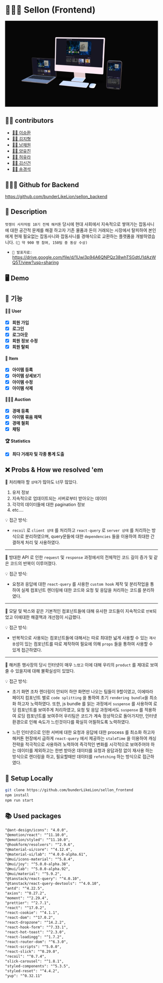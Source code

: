 # 👨🏼‍⚖️ Sellon (Frontend)

![](./public/readme/deviceframes.png)

## 🙇‍♂️ contributors

- [👨🏻 이승환](https://github.com/sh981013s)
- [👨🏻 김지형](https://github.com/jihyoung9912)
- [👧🏻 남채원](https://github.com/Chaewon14)
- [👧🏻 양유진](https://github.com/yoojinyang0303)
- [👧🏻 허유라](https://github.com/youra-0526)
- [👨🏻 김신건](https://github.com/shinkeonkim)
- [👨🏻 송경석](https://github.com/songks0922)

## 💁🏻‍♂️ Github for Backend

https://github.com/bunderLikeLion/sellon_backend

## 📄 Description

`멋쟁이 사자처럼 10기 전체 해커톤` 당시에 현대 사회에서 지속적으로 쌓여가는 잡동사니에 대한 공간적 문제를 해결 하고자 기존 물품과 돈이 거래되는 시장에서 탈피하여
본인에게 현재 필요없는 잡동사니와 잡동사니를 경매식으로 교환하는 플랫폼을 개발하였습니다. `(🥉 약 900 명 참여, 150팀 중 동상 수상)`

* `📑 발표자료:` https://drive.google.com/file/d/1Uwi3p94A6QNPQz38whTSGdtU1dAzWQ5T/view?usp=sharing 

## 🖥 Demo


[//]: # (* `📼 Live Demo viodeo on Youtube:` <a href="https://www.youtube.com/watch?v=ONrU6ToIu9U&ab_channel=%EC%9D%B4%EC%8A%B9%ED%99%98" target="\_blank">https://www.youtube.com/watch?v=ONrU6ToIu9U&ab_channel=%EC%9D%B4%EC%8A%B9%ED%99%98 </a>)


## 🎠 기능


#### 👩‍🌾 User

- [x] **회원 가입**
- [x] **로그인**
- [x] **로그아웃**
- [x] **회원 정보 수정**
- [x] **회원 탈퇴**

#### 🧧 Item

- [x] **아이템 등록**
- [x] **아이템 상세보기**
- [x] **아이템 수정**
- [x] **아이템 삭제**

#### 👨🏼‍⚖️ Auction

- [x] **경매 등록**
- [x] **아이템 묶음 채택**
- [x] **경매 철회**
- [x] **채팅**

#### 🏆 Statistics

- [x] **최다 거래자 및 각종 통계 도출**

## ❌ Probs & How we resolved 'em

🤔 처리해야 할 `상태`가 많아도 너무 많았다.
   1. 유저 정보
   2. 지속적으로 업데이트되는 서버로부터 받아오는 데이터
   3. 각각의 데이터들에 대한 pagination 정보
   4. etc....

💡 접근 방식: 
- `recoil` 로 `client 상태` 를 처리하고 `react-query` 로 `server 상태` 를 처리하는 방식으로 분리하였으며, query문들에 대한 `dependencies` 들을 이용하여 최대한 간결하게 처리 및 사용하였다.

--- 

🤔 방대한 API 로 인한 `request` 및 `response` 과정에서의 전체적인 코드 길이 증가 및 같은 코드의 반복이 이루어졌다.

💡 접근 방식: 
- 요청과 응답에 대한 `react-query` 를 사용한 `custom hook` 제작 및 분리작업을 통하여 실제 컴포넌트 렌더링에 대한 코드와 요청 및 응답을 처리하는 코드를
분리하였다.

--- 

🤔 모달 및 박스와 같은 기본적인 컴포넌트들에 대해 유사한 코드들이 지속적으로 `반복`되었고 이에대한 해결책과 개선점이 시급했다.

💡 접근 방식: 
- 반복적으로 사용되는 컴포넌트들에 대해서는 따로 최대한 넓게 사용할 수 있는 `재사용`성이 있는 컴포넌트를 따로 제작하여 필요에 의해 `props` 들을 통하여 사용할 수 있게 접근하였다.

--- 

🤔 해커톤 행사장의 당시 인터넷이 매우 `느렸고` 이에 대해 우리의 `product` 를 제대로 보여줄 수 있을지에 대해 불확실성이 있었다.

💡 접근 방식: 
- 초기 화면 조차 렌더링이 안되어 하얀 화면만 나오는 팀들이 9할이였고, 이에따라 페이지 컴포넌트 별로 `code splitting` 을 통하여 초기 `rendering bundle`을 
최소화 하고자 노력하였다. 또한, js bundle 를 읽는 과정에서 `suspense` 를 사용하여 로딩 컴포넌트를 보여주게 처리하였고, 요청 및 응답 과정에서도 `suspense` 를 적용하여 로딩 컴포넌트를 보여주어 우리팀은 
코드가 계속 정상적으로 돌아가지만, 인터넷 환경으로 인해 속도가 느린것이다를 확실히 어필하도록 노력하였다.


- 느린 인터넷으로 인한 서버에 대한 요청과 응답에 대한 process 를 최소화 하고자 해커톤 현장에서 급하게 `react-query` 에서 제공하는 `staleTime` 을 이용하여
캐싱전략을 적극적으로 사용하려 노력하여 즉각적인 변화를 시각적으로 보여주어야 하는 데이터를 제외하고는 한번 받아온 데이터를 요청과 응답과정 없이 재사용 하는 방식으로 렌더링을 하고, 필요할때만 데이터를
`refetching` 하는 방식으로 접근하였다.   






## 📀 Setup Locally


```bash
git clone https://github.com/bunderLikeLion/sellon_frontend
npm install
npm run start
```

## 📚 Used packages

    "@ant-design/icons": "4.0.0",
    "@emotion/react": "^11.10.0",
    "@emotion/styled": "^11.10.0",
    "@hookform/resolvers": "^2.9.6",
    "@material-ui/core": "^4.12.4",
    "@material-ui/lab": "^4.0.0-alpha.61",
    "@mui/icons-material": "^5.8.4",
    "@mui/joy": "^5.0.0-alpha.38",
    "@mui/lab": "^5.0.0-alpha.92",
    "@mui/material": "^5.9.2",
    "@tanstack/react-query": "^4.0.10",
    "@tanstack/react-query-devtools": "^4.0.10",
    "antd": "^4.22.5",
    "axios": "^0.27.2",
    "moment": "^2.29.4",
    "prettier": "^2.7.1",
    "react": "^17.0.2",
    "react-cookie": "^4.1.1",
    "react-dom": "^17.0.2",
    "react-dropzone": "^14.2.2",
    "react-hook-form": "^7.33.1",
    "react-hot-toast": "^2.3.0",
    "react-loadingg": "^1.7.2",
    "react-router-dom": "^6.3.0",
    "react-scripts": "^5.0.0",
    "react-slick": "^0.29.0",
    "recoil": "^0.7.4",
    "slick-carousel": "^1.8.1",
    "styled-components": "^5.3.5",
    "styled-reset": "^4.4.2",
    "yup": "^0.32.11"

